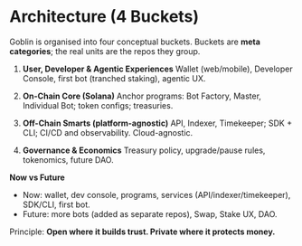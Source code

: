 # Architecture (4 Buckets)

Goblin is organised into four conceptual buckets. Buckets are **meta categories**; the real units are the repos they group.

1) **User, Developer & Agentic Experiences**
   Wallet (web/mobile), Developer Console, first bot (tranched staking), agentic UX.

2) **On-Chain Core (Solana)**
   Anchor programs: Bot Factory, Master, Individual Bot; token configs; treasuries.

3) **Off-Chain Smarts (platform-agnostic)**
   API, Indexer, Timekeeper; SDK + CLI; CI/CD and observability. Cloud-agnostic.

4) **Governance & Economics**
   Treasury policy, upgrade/pause rules, tokenomics, future DAO.

**Now vs Future**
- Now: wallet, dev console, programs, services (API/indexer/timekeeper), SDK/CLI, first bot.
- Future: more bots (added as separate repos), Swap, Stake UX, DAO.

Principle: **Open where it builds trust. Private where it protects money.**
